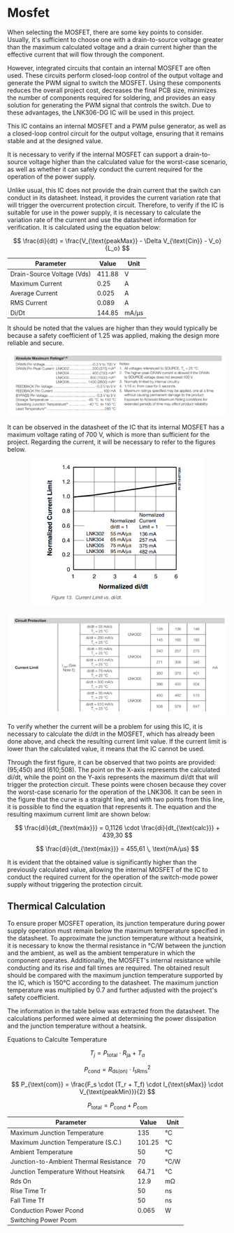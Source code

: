 # Mosfet

When selecting the MOSFET, there are some key points to consider. Usually, it's sufficient to choose one with a drain-to-source voltage greater than the maximum calculated voltage and a drain current higher than the effective current that will flow through the component.

However, integrated circuits that contain an internal MOSFET are often used. These circuits perform closed-loop control of the output voltage and generate the PWM signal to switch the MOSFET. Using these components reduces the overall project cost, decreases the final PCB size, minimizes the number of components required for soldering, and provides an easy solution for generating the PWM signal that controls the switch. Due to these advantages, the LNK306-DG IC will be used in this project.

This IC contains an internal MOSFET and a PWM pulse generator, as well as a closed-loop control circuit for the output voltage, ensuring that it remains stable and at the designed value.

It is necessary to verify if the internal MOSFET can support a drain-to-source voltage higher than the calculated value for the worst-case scenario, as well as whether it can safely conduct the current required for the operation of the power supply.

Unlike usual, this IC does not provide the drain current that the switch can conduct in its datasheet. Instead, it provides the current variation rate that will trigger the overcurrent protection circuit. Therefore, to verify if the IC is suitable for use in the power supply, it is necessary to calculate the variation rate of the current and use the datasheet information for verification. It is calculated using the equation below:

$$
\frac{di}{dt} = \frac{V_{\text{peakMax}} - \Delta V_{\text{Cin}} - V_o}{L_o}
$$

<table align="center">
  <thead>
    <tr>
      <th><strong>Parameter</strong></th>
      <th><strong>Value</strong></th>
      <th><strong>Unit</strong></th>
    </tr>
  </thead>
  <tbody>
    <tr>
      <td>Drain-Source Voltage (Vds)</td>
      <td>411.88</td>
      <td>V</td>
    </tr>
    <tr>
      <td>Maximum Current</td>
      <td>0.25</td>
      <td>A</td>
    </tr>
    <tr>
      <td>Average Current</td>
      <td>0.025</td>
      <td>A</td>
    </tr>
    <tr>
      <td>RMS Current</td>
      <td>0.089</td>
      <td>A</td>
    </tr>
    <tr>
      <td>Di/Dt</td>
      <td>144.85</td>
      <td>mA/µs</td>
    </tr>
  </tbody>
</table>

It should be noted that the values are higher than they would typically be because a safety coefficient of 1.25 was applied, making the design more reliable and secure.

<p align="center">
  <img src="/images/components/Mosfet/AbsoluteMaxRatings.png" alt="Absolute Max Ratings">
</p>

It can be observed in the datasheet of the IC that its internal MOSFET has a maximum voltage rating of 700 V, which is more than sufficient for the project. Regarding the current, it will be necessary to refer to the figures below.

<p align="center">
  <img src="/images/components/Mosfet/NormalizedCurrentLimit.png" alt="Normalized Current Limit">
</p>
<p align="center">
  <img src="/images/components/Mosfet/CircuitProtection.png" alt="Circuit Protection">
</p>

To verify whether the current will be a problem for using this IC, it is necessary to calculate the di/dt in the MOSFET, which has already been done above, and check the resulting current limit value. If the current limit is lower than the calculated value, it means that the IC cannot be used.

Through the first figure, it can be observed that two points are provided: (95;450) and (610;508). The point on the X-axis represents the calculated di/dt, while the point on the Y-axis represents the maximum di/dt that will trigger the protection circuit. These points were chosen because they cover the worst-case scenario for the operation of the LNK306. It can be seen in the figure that the curve is a straight line, and with two points from this line, it is possible to find the equation that represents it. The equation and the resulting maximum current limit are shown below:

$$
\frac{di}{dt_{\text{máx}}} = 0,1126 \cdot \frac{di}{dt_{\text{calc}}} + 439,30
$$

$$
\frac{di}{dt_{\text{máx}}} = 455,61 \, \text{mA/μs}
$$

It is evident that the obtained value is significantly higher than the previously calculated value, allowing the internal MOSFET of the IC to conduct the required current for the operation of the switch-mode power supply without triggering the protection circuit.

## Thermical Calculation

To ensure proper MOSFET operation, its junction temperature during power supply operation must remain below the maximum temperature specified in the datasheet. To approximate the junction temperature without a heatsink, it is necessary to know the thermal resistance in °C/W between the junction and the ambient, as well as the ambient temperature in which the component operates. Additionally, the MOSFET's internal resistance while conducting and its rise and fall times are required. The obtained result should be compared with the maximum junction temperature supported by the IC, which is 150°C according to the datasheet. The maximum junction temperature was multiplied by 0.7 and further adjusted with the project's safety coefficient.

The information in the table below was extracted from the datasheet. The calculations performed were aimed at determining the power dissipation and the junction temperature without a heatsink.

<table align="center">
  <thead>
    <tr>
      <th><strong>Parameter</strong></th>
      <th><strong>Value</strong></th>
      <th><strong>Unit</strong></th>
    </tr>
  </thead>
  <tbody>
    <tr>
      <td>Maximum Junction Temperature</td>
      <td>135</td>
      <td>°C</td>
    </tr>
    <tr>
      <td>Maximum Junction Temperature (S.C.)</td>
      <td>101.25</td>
      <td>°C</td>
    </tr>
    <tr>
      <td>Ambient Temperature</td>
      <td>50</td>
      <td>°C</td>
    </tr>
    <tr>
      <td>Junction-to-Ambient Thermal Resistance</td>
      <td>70</td>
      <td>°C/W</td>
    </tr>
    <tr>
      <td>Junction Temperature Without Heatsink</td>
      <td>64.71</td>
      <td>°C</td>
    </tr>
    <tr>
      <td>Rds On</td>
      <td>12.9</td>
      <td>mΩ</td>
    </tr>
    <tr>
      <td>Rise Time Tr</td>
      <td>50</td>
      <td>ns</td>
    </tr>
    <tr>
      <td>Fall Time Tf</td>
      <td>50</td>
      <td>ns</td>
    </tr>
    <tr>
      <td>Conduction Power Pcond</td>
      <td>0.065</td>
      <td>W</td>
    </tr>
    <tr>
      <td>Switching Power Pcom</td


## Equations to Calculte Temperature

$$ T_j = P_{\text{total}} \cdot R_{\text{ja}} + T_a $$

$$ P_{\text{cond}} = R_{\text{ds(on)}} \cdot I_{\text{sRms}}^2 $$

$$ P_{\text{com}} = \frac{F_s \cdot (T_r + T_f) \cdot I_{\text{sMax}} \cdot V_{\text{peakMin}}}{2} $$

$$ P_{\text{total}} = P_{\text{cond}} + P_{\text{com}} $$










